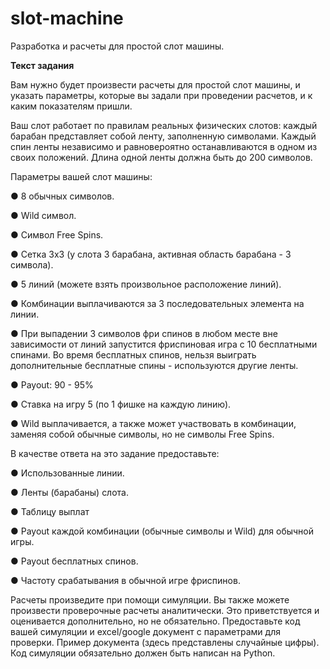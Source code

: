 # slot-machine
Разработка и расчеты для простой слот машины. 

**Текст задания**

Вам нужно будет произвести расчеты для простой слот машины, и указать параметры, которые вы задали при проведении расчетов, и к каким показателям пришли. 

Ваш слот работает по правилам реальных физических слотов: каждый барабан представляет собой ленту, заполненную символами. Каждый спин ленты независимо и равновероятно останавливаются в одном из своих положений. Длина одной ленты должна быть до 200 символов.

Параметры вашей слот машины:

●	8 обычных символов.

●	Wild символ.

●	Символ Free Spins.

●	Сетка 3х3 (у слота 3 барабана, активная область барабана - 3 символа).

●	5 линий (можете взять произвольное расположение линий).

●	Комбинации выплачиваются за 3 последовательных элемента на линии.

●	При выпадении 3 символов фри спинов в любом месте вне зависимости от линий запустится фриспиновая игра с 10  бесплатными спинами. Во время бесплатных спинов, нельзя выиграть дополнительные бесплатные спины - используются другие ленты.

●	Payout: 90 - 95%

●	Ставка на игру 5 (по 1 фишке на каждую линию).

●	Wild выплачивается, а также может участвовать в комбинации, заменяя собой обычные символы, но не символы Free Spins.

В качестве ответа на это задание предоставьте:

●	Использованные линии.

●	Ленты (барабаны) слота.

●	Таблицу выплат

●	Payout каждой комбинации (обычные символы и Wild) для обычной игры.

●	Payout бесплатных спинов.

●	Частоту срабатывания в обычной игре фриспинов.

Расчеты произведите при помощи симуляции. Вы также можете произвести проверочные расчеты аналитически. Это приветствуется и оценивается дополнительно, но не обязательно. Предоставьте код вашей симуляции и excel/google документ с параметрами для проверки. Пример документа (здесь представлены случайные цифры). Код симуляции обязательно должен быть написан на Python.
